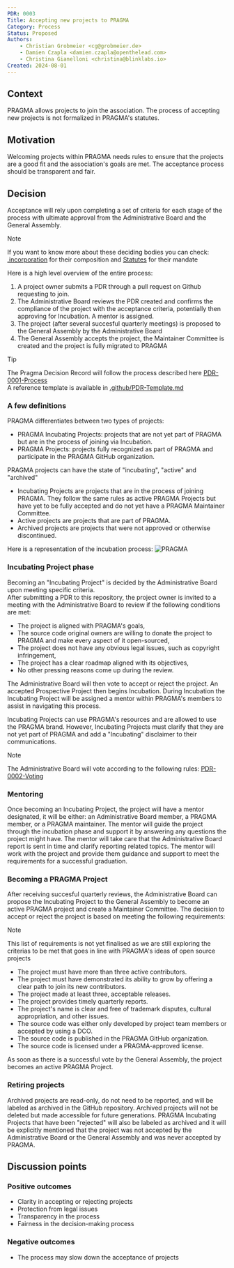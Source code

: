 ```yaml
---
PDR: 0003
Title: Accepting new projects to PRAGMA
Category: Process
Status: Proposed 
Authors:
    - Christian Grobmeier <cg@grobmeier.de>
    - Damien Czapla <damien.czapla@openthelead.com>
    - Christina Gianelloni <christina@blinklabs.io>
Created: 2024-08-01
---
```


## Context

PRAGMA allows projects to join the association. The process of accepting new projects is not formalized in PRAGMA's statutes.

## Motivation

Welcoming projects within PRAGMA needs rules to ensure that the projects are a good fit and the association's goals are met. The acceptance process should be transparent and fair.

## Decision

Acceptance will rely upon completing a set of criteria for each stage of the process with ultimate approval from the Administrative Board and the General Assembly.

> [!NOTE]
> If you want to know more about these deciding bodies you can check: </br>
> [.incorporation](https://github.com/pragma-org/PDRs/tree/main/.incorporation) for their composition and [Statutes](https://github.com/pragma-org/PDRs/blob/Dam-CZ-patch-3/.incorporation/20240422_Attachment_Statutes_Statuten_PRAGMA_signed.pdf) for their mandate

Here is a high level overview of the entire process:
1. A project owner submits a PDR through a pull request on Github requesting to join.
2. The Administrative Board reviews the PDR created and confirms the compliance of the project with the acceptance criteria, potentially then approving for Incubation. A mentor is assigned.
3. The project (after several succesful quarterly meetings) is proposed to the General Assembly by the Administrative Board
4. The General Assembly accepts the project, the Maintainer Committee is created and the project is fully migrated to PRAGMA 

> [!TIP]
> The Pragma Decision Record will follow the process described here [PDR-0001-Process](https://github.com/pragma-org/PDRs/tree/main/PDR-0001-Process) </br>
> A reference template is available in [.github/PDR-Template.md](https://github.com/pragma-org/PDRs/blob/main/.github/PDR-TEMPLATE.md)

### A few definitions

PRAGMA differentiates between two types of projects:
 - PRAGMA Incubating Projects: projects that are not yet part of PRAGMA but are in the process of joining via Incubation.
 - PRAGMA Projects: projects fully recognized as part of PRAGMA and participate in the PRAGMA GitHub organization.

PRAGMA projects can have the state of "incubating", "active" and "archived"
- Incubating Projects are projects that are in the process of joining PRAGMA. They follow the same rules as active PRAGMA Projects but have yet to be fully accepted and do not yet have a PRAGMA Maintainer Committee.
- Active projects are projects that are part of PRAGMA.
- Archived projects are projects that were not approved or otherwise discontinued.</br>

Here is a representation of the incubation process:
![PRAGMA](https://github.com/user-attachments/assets/8b4866ee-e165-440c-ac72-74d4be18788a)

### Incubating Project phase

Becoming an "Incubating Project" is decided by the Administrative Board upon meeting specific criteria. </br>
After submitting a PDR to this repository, the project owner is invited to a meeting with the Administrative Board to review if the following conditions are met:
  - The project is aligned with PRAGMA's goals,
  - The source code original owners are willing to donate the project to PRAGMA and make every aspect of it open-sourced,
  - The project does not have any obvious legal issues, such as copyright infringement,
  - The project has a clear roadmap aligned with its objectives,
  - No other pressing reasons come up during the review.

The Administrative Board will then vote to accept or reject the project. An accepted Prospective Project then begins Incubation. During Incubation the Incubating Project will be assigned a mentor within PRAGMA's members to assist in navigating this process. 

Incubating Projects can use PRAGMA's resources and are allowed to use the PRAGMA brand. However, Incubating Projects must clarify that they are not yet part of PRAGMA and add a "Incubating" disclaimer to their communications.

> [!NOTE]
> The Administrative Board will vote according to the following rules: [PDR-0002-Voting](https://github.com/pragma-org/PDRs/tree/main/PDR-0002-Voting)

### Mentoring

Once becoming an Incubating Project, the project will have a mentor designated, it will be either: an Administrative Board member, a PRAGMA member, or a PRAGMA maintainer. 
The mentor will guide the project through the incubation phase and support it by answering any questions the project might have. 
The mentor will take care that the Administrative Board report is sent in time and clarify reporting related topics.
The mentor will work with the project and provide them guidance and support to meet the requirements for a successful graduation.

### Becoming a PRAGMA Project

After receiving succesful quarterly reviews, the Administrative Board can propose the Incubating Project to the General Assembly to become an active PRAGMA project and create a Maintainer Committee. The decision to accept or reject the project is based on meeting the following requirements:

> [!NOTE]
> This list of requirements is not yet finalised as we are still exploring the criterias to be met that goes in line with PRAGMA's ideas of open source projects

- The project must have more than three active contributors.
- The project must have demonstrated its ability to grow by offering a clear path to join its new contributors.
- The project made at least three, acceptable releases.
- The project provides timely quarterly reports.
- The project's name is clear and free of trademark disputes, cultural appropriation, and other issues.
- The source code was either only developed by project team members or accepted by using a DCO.
- The source code is published in the PRAGMA GitHub organization.
- The source code is licensed under a PRAGMA-approved license.

As soon as there is a successful vote by the General Assembly, the project becomes an active PRAGMA Project.

### Retiring projects 

Archived projects are read-only, do not need to be reported, and will be labeled as archived in the GitHub repository. Archived projects will not be deleted but made accessible for future generations. PRAGMA Incubating Projects that have been "rejected" will also be labeled as archived and it will be explicitly mentioned that the project was not accepted by the Administrative Board or the General Assembly and was never accepted by PRAGMA.

## Discussion points

### Positive outcomes

- Clarity in accepting or rejecting projects
- Protection from legal issues
- Transparency in the process
- Fairness in the decision-making process

### Negative outcomes

- The process may slow down the acceptance of projects
